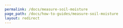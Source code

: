 ```yaml
---
permalink: /docs/measure-soil-moisture
page_path: /docs/how-to-guides/measure-soil-moisture
layout: redirect
---
```

